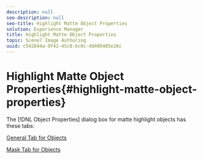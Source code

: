 ```yaml
---
description: null
seo-description: null
seo-title: Highlight Matte Object Properties
solution: Experience Manager
title: Highlight Matte Object Properties
topic: Scene7 Image Authoring
uuid: c542844a-9f42-45c8-bc0c-dd40b405e26c
---
```


# Highlight Matte Object Properties{#highlight-matte-object-properties}

The [!DNL Object Properties] dialog box for matte highlight objects has these tabs:

[General Tab for Objects](../../c-vat-obj-pg/c-vat-abt-obj-prop/c-vat-3d-obj-prop/c-vat-3d-flow-obj-prop/c-vat-gen-tab-obj.md#concept-41227a4c8797447cb4ec1e8937a6f8a7)

[Mask Tab for Objects](../../c-vat-obj-pg/c-vat-abt-obj-prop/c-vat-3d-obj-prop/c-vat-3d-flow-obj-prop/c-vat-mask-tab-obj.md#concept-2c0068e148274fbe9cfbdbdd08935730) 
